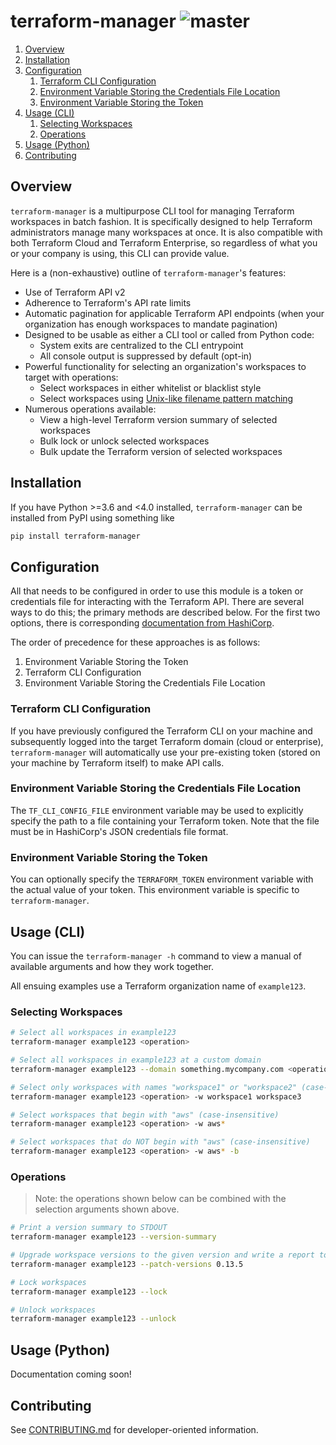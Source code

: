 # terraform-manager ![master](https://github.com/cooperwalbrun/terraform-manager/workflows/master/badge.svg)

1. [Overview](#overview)
2. [Installation](#installation)
3. [Configuration](#configuration)
    1. [Terraform CLI Configuration](#terraform-cli-configuration)
    2. [Environment Variable Storing the Credentials File Location](#environment-variable-storing-the-credentials-file-location)
    3. [Environment Variable Storing the Token](#environment-variable-storing-the-token)
4. [Usage (CLI)](#usage-cli)
    1. [Selecting Workspaces](#selecting-workspaces)
    2. [Operations](#operations)
5. [Usage (Python)](#usage-python)
6. [Contributing](#contributing)

## Overview

`terraform-manager` is a multipurpose CLI tool for managing Terraform workspaces in batch fashion.
It is specifically designed to help Terraform administrators manage many workspaces at once. It is
also compatible with both Terraform Cloud and Terraform Enterprise, so regardless of what you or
your company is using, this CLI can provide value.

Here is a (non-exhaustive) outline of `terraform-manager`'s features:

* Use of Terraform API v2
* Adherence to Terraform's API rate limits
* Automatic pagination for applicable Terraform API endpoints (when your organization has enough
  workspaces to mandate pagination)
* Designed to be usable as either a CLI tool or called from Python code:
    * System exits are centralized to the CLI entrypoint
    * All console output is suppressed by default (opt-in)
* Powerful functionality for selecting an organization's workspaces to target with operations:
    * Select workspaces in either whitelist or blacklist style
    * Select workspaces using [Unix-like filename pattern matching](https://docs.python.org/3/library/fnmatch.html)
* Numerous operations available:
    * View a high-level Terraform version summary of selected workspaces
    * Bulk lock or unlock selected workspaces
    * Bulk update the Terraform version of selected workspaces

## Installation

If you have Python >=3.6 and <4.0 installed, `terraform-manager` can be installed from PyPI using
something like

```bash
pip install terraform-manager
```

## Configuration

All that needs to be configured in order to use this module is a token or credentials file for
interacting with the Terraform API. There are several ways to do this; the primary methods are
described below. For the first two options, there is corresponding
[documentation from HashiCorp](https://www.terraform.io/docs/commands/cli-config.html).

The order of precedence for these approaches is as follows:
1. Environment Variable Storing the Token
2. Terraform CLI Configuration
3. Environment Variable Storing the Credentials File Location

### Terraform CLI Configuration

If you have previously configured the Terraform CLI on your machine and subsequently logged into the
target Terraform domain (cloud or enterprise), `terraform-manager` will automatically use your
pre-existing token (stored on your machine by Terraform itself) to make API calls.

### Environment Variable Storing the Credentials File Location

The `TF_CLI_CONFIG_FILE` environment variable may be used to explicitly specify the path to a
file containing your Terraform token. Note that the file must be in HashiCorp's JSON credentials
file format.

### Environment Variable Storing the Token

You can optionally specify the `TERRAFORM_TOKEN` environment variable with the actual value of your
token. This environment variable is specific to `terraform-manager`.

## Usage (CLI)

You can issue the `terraform-manager -h` command to view a manual of available arguments and how
they work together.

All ensuing examples use a Terraform organization name of `example123`.

### Selecting Workspaces

```bash
# Select all workspaces in example123
terraform-manager example123 <operation>

# Select all workspaces in example123 at a custom domain
terraform-manager example123 --domain something.mycompany.com <operation>

# Select only workspaces with names "workspace1" or "workspace2" (case-insensitive)
terraform-manager example123 <operation> -w workspace1 workspace3

# Select workspaces that begin with "aws" (case-insensitive)
terraform-manager example123 <operation> -w aws*

# Select workspaces that do NOT begin with "aws" (case-insensitive)
terraform-manager example123 <operation> -w aws* -b
```

### Operations

>Note: the operations shown below can be combined with the selection arguments shown above.

```bash
# Print a version summary to STDOUT
terraform-manager example123 --version-summary

# Upgrade workspace versions to the given version and write a report to STDOUT
terraform-manager example123 --patch-versions 0.13.5

# Lock workspaces
terraform-manager example123 --lock

# Unlock workspaces
terraform-manager example123 --unlock
```

## Usage (Python)

Documentation coming soon!

## Contributing

See [CONTRIBUTING.md](CONTRIBUTING.md) for developer-oriented information.
